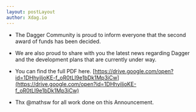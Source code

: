 ```yaml
---
layout: postLayout
author: Xdag.io
---
```


- The Dagger Community is proud to inform everyone that the second award of funds has been decided.

- We are also proud to share with you the latest news regarding Dagger and the development plans that are currently under way.

- You can find the full PDF here. [https://drive.google.com/open?id=1DHhyiljoKE-f_oR0tLI9e1bDk1Mp3iCw](https://drive.google.com/open?id=1DHhyiljoKE-f_oR0tLI9e1bDk1Mp3iCw)

- Thx @mathsw for all work done on this Announcement.